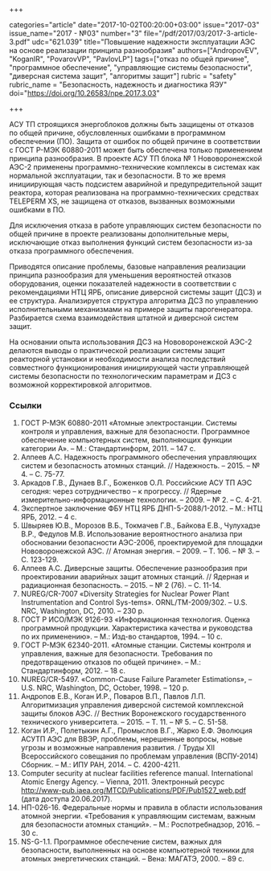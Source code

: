 +++

categories="article"
date="2017-10-02T00:20:00+03:00"
issue="2017-03"
issue_name="2017 - №03"
number="3"
file="/pdf/2017/03/2017-3-article-3.pdf"
udc="621.039"
title="Повышение надежности эксплуатации АЭС на основе реализации принципа разнообразия"
authors=["AndropovEV", "KoganIR", "PovarovVP", "PavlovLP"]
tags=["отказ по общей причине", "программное обеспечение", "управляющие системы безопасности", "диверсная система защит", "алгоритмы защит"]
rubric = "safety"
rubric_name = "Безопасность, надежность и диагностика ЯЭУ"
doi="https://doi.org/10.26583/npe.2017.3.03"

+++

АСУ ТП строящихся энергоблоков должны быть защищены от отказов по общей причине, обусловленных ошибками в программном обеспечении (ПО). Защита от ошибок по общей причине в соответствии с ГОСТ Р-МЭК 60880-2011 может быть обеспечена только применением принципа разнообразия. В проекте АСУ ТП блока № 1 Нововоронежской АЭС-2 применены программно-технические комплексы в системах как нормальной эксплуатации, так и безопасности. В то же время инициирующая часть подсистем аварийной и предупредительной защит реактора, которая реализована на программно-технических средствах TELEPERM XS, не защищена от отказов, вызванных возможными ошибками в ПО.

Для исключения отказа в работе управляющих систем безопасности по общей причине в проекте реализованы дополнительные меры, исключающие отказ выполнения функций систем безопасности из-за отказа программного обеспечения.

Приводятся описание проблемы, базовые направления реализации принципа разнообразия для уменьшения вероятностей отказов оборудования, оценки показателей надежности в соответствии с рекомендациями НТЦ ЯРБ, описание диверсной системы защит (ДСЗ) и ее структура. Анализируется структура алгоритма ДСЗ по управлению исполнительными механизмами на примере защиты парогенератора. Разбирается схема взаимодействия штатной и диверсной систем защит.

На основании опыта использования ДСЗ на Нововоронежской АЭС-2 делаются выводы о практической реализации системы защит реакторной установки и необходимости анализа последствий совместного функционирования инициирующей части управляющей системы безопасности по технологическим параметрам и ДСЗ с возможной корректировкой алгоритмов.

### Ссылки

1. ГОСТ Р-МЭК 60880-2011 «Атомные электростанции. Системы контроля и управления, важные для безопасности. Программное обеспечение компьютерных систем, выполняющих функции категории А». – М.: Стандартинформ, 2011. – 147 с.
2. Алпеев А.С. Надежность программного обеспечения управляющих систем и безопасность атомных станций. // Надежность. – 2015. – № 4. – С. 75-77.
3. Аркадов Г.В., Дунаев В.Г., Боженков О.Л. Российские АСУ ТП АЭС сегодня: через сотрудничество – к прогрессу. // Ядерные измерительно-информационные технологии. – 2009. – № 2. – С. 4-21.
4. Экспертное заключение ФБУ НТЦ ЯРБ ДНП-5-2088/1-2012. – М.: НТЦ ЯРБ, 2012. – 4 с.
5. Швыряев Ю.В., Морозов В.Б., Токмачев Г.В., Байкова Е.В., Чулухадзе В.Р., Федулов М.В. Использование вероятностного анализа при обосновании безопасности АЭС-2006, проектируемой для площадки Нововоронежской АЭС. // Атомная энергия. – 2009. – Т. 106. – № 3. – С. 123-129.
6. Алпеев А.С. Диверсные защиты. Обеспечение разнообразия при проектировании аварийных защит атомных станций. // Ядерная и радиационная безопасность. – 2015. – № 2 (76). – С. 11-14.
7. NUREG/CR-7007 «Diversity Strategies for Nuclear Power Plant Instrumentation and Control Sys-tems». ORNL/TM-2009/302. – U.S. NRC, Washington, DC, 2010. – 230 p.
8. ГОСТ Р ИСО/МЭК 9126-93 «Информационная технология. Оценка программной продукции. Характеристика качества и руководства по их применению». – М.: Изд-во стандартов, 1994. – 10 c.
9. ГОСТ Р-МЭК 62340-2011. «Атомные станции. Системы контроля и управления, важные для безопасности. Требования по предотвращению отказов по общей причине». – М.: Стандартинформ, 2012. – 18 с.
10. NUREG/CR-5497. «Common-Cause Failure Parameter Estimations», – U.S. NRC, Washington, DC, October, 1998. – 120 p.
11. Андропов Е.В., Коган И.Р., Поваров В.П., Павлов Л.П. Алгоритмизация управления диверсной системой комплексной защиты блоков АЭС. // Вестник Воронежского государственного технического университета. – 2015. – Т. 11. – № 5. – С. 51-58.
12. Коган И.Р., Полетыкин А.Г., Промыслов В.Г., Жарко Е.Ф. Эволюция АСУТП АЭС для ВВЭР, проблемы, нерешенные вопросы, новые угрозы и возможные направления развития. / Труды XII Всероссийского совещания по проблемам управления (ВСПУ-2014) Сборник. – М.: ИПУ РАН, 2014. – С. 4200-4211.
13. Computer security at nuclear facilities reference manual. International Atomic Energy Agency. – Vienna, 2011. Электронный ресурс http://www-pub.iaea.org/MTCD/Publications/PDF/Pub1527_web.pdf (дата доступа 20.06.2017).
14. НП-026-16. Федеральные нормы и правила в области использования атомной энергии. «Требования к управляющим системам, важным для безопасности атомных станций». – М.: Роспотребнадзор, 2016. – 30 с.
15. NS-G-1.1. Программное обеспечение систем, важных для безопасности, выполненных на основе компьютерной техники для атомных энергетических станций. – Вена: МАГАТЭ, 2000. – 89 c.